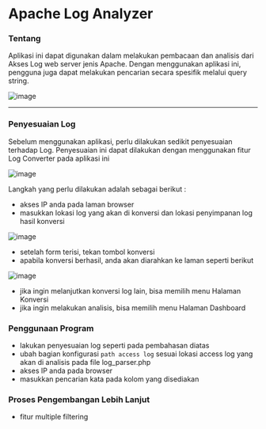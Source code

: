 # Apache Log Analyzer


### Tentang
Aplikasi ini dapat digunakan dalam melakukan pembacaan dan analisis dari Akses Log web server jenis Apache. Dengan menggunakan aplikasi ini, pengguna juga dapat melakukan pencarian secara spesifik melalui query string.

![image](https://github.com/TaufikSharePoint/apacheloganalyzer/assets/117842809/a553119e-d5d1-4b93-a9ab-2375286b2af0)

---

### Penyesuaian Log
Sebelum menggunakan aplikasi, perlu dilakukan sedikit penyesuaian terhadap Log. Penyesuaian ini dapat dilakukan dengan menggunakan fitur Log Converter pada aplikasi ini

![image](https://github.com/TaufikSharePoint/apacheloganalayzer/assets/117842809/148b2517-a9db-49c2-9ef2-fc2ea0125a9c)

Langkah yang perlu dilakukan adalah sebagai berikut :
 - akses IP anda pada laman browser
 - masukkan lokasi log yang akan di konversi dan lokasi penyimpanan log hasil konversi
 
 ![image](https://github.com/TaufikSharePoint/apacheloganalayzer/assets/117842809/f3bdccae-efda-4624-b692-797a85074da8)
 
 - setelah form terisi, tekan tombol konversi
 - apabila konversi berhasil, anda akan diarahkan ke laman seperti berikut
 
 ![image](https://github.com/TaufikSharePoint/apacheloganalayzer/assets/117842809/046306f4-d62d-44a8-a838-cee630e0b10a)
 
 - jika ingin melanjutkan konversi log lain, bisa memilih menu Halaman Konversi
 - jika ingin melakukan analisis, bisa memilih menu Halaman Dashboard
 
### Penggunaan Program
 - lakukan penyesuaian  log seperti pada pembahasan diatas
 - ubah bagian konfigurasi `path access log` sesuai lokasi access log yang akan di analisis pada file log_parser.php
 - akses IP anda pada browser
 - masukkan pencarian kata pada kolom yang disediakan 
 
 ### Proses Pengembangan Lebih Lanjut
 - fitur multiple filtering  
